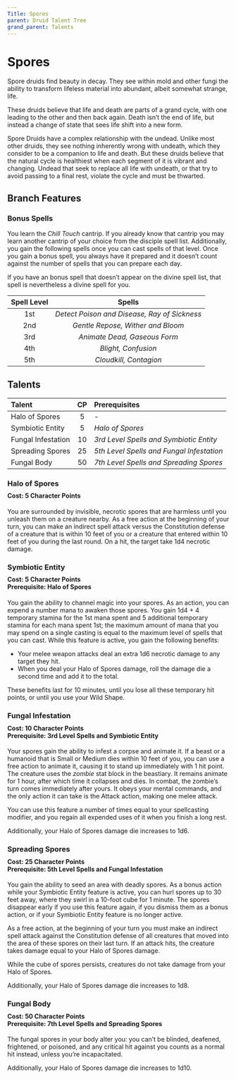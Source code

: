 ```yaml
---
Title: Spores
parent: Druid Talent Tree
grand_parent: Talents
---
```


# Spores
Spore druids find beauty in decay. They see within mold and other fungi the ability to transform lifeless material into abundant, albeit somewhat strange, life.

These druids believe that life and death are parts of a grand cycle, with one leading to the other and then back again. Death isn’t the end of life, but instead a change of state that sees life shift into a new form.

Spore Druids have a complex relationship with the undead. Unlike most other druids, they see nothing inherently wrong with undeath, which they consider to be a companion to life and death. But these druids believe that the natural cycle is healthiest when each segment of it is vibrant and changing. Undead that seek to replace all life with undeath, or that try to avoid passing to a final rest, violate the cycle and must be thwarted.

## Branch Features

### Bonus Spells
You learn the *Chill Touch* cantrip. If you already know that cantrip you may learn another cantrip of your choice from the disciple spell list. Additionally, you gain the following spells once you can cast spells of that level. Once you gain a bonus spell, you always have it prepared and it doesn’t count against the number of spells that you can prepare each day.

If you have an bonus spell that doesn’t appear on the divine spell list, that spell is nevertheless a divine spell for you.

| Spell Level | Spells |
|:-----------:|:------:|
| 1st | *Detect Poison and Disease, Ray of Sickness* |   
| 2nd | *Gentle Repose, Wither and Bloom* |  
| 3rd | *Animate Dead, Gaseous Form* |  
| 4th | *Blight, Confusion* |  
| 5th | *Cloudkill, Contagion* |  

## Talents

| Talent | CP | Prerequisites |
|:-------|:--:|:--------------|
| Halo of Spores | 5 | - |   
| Symbiotic Entity | 5 | *Halo of Spores* |   
| Fungal Infestation | 10 | *3rd Level Spells and Symbiotic Entity* |   
| Spreading Spores | 25 | *5th Level Spells and Fungal Infestation* |   
| Fungal Body | 50 | *7th Level Spells and Spreading Spores* |  

### Halo of Spores

<div style="margin-top:-10px;"></div>

#### **Cost:** 5 Character Points
You are surrounded by invisible, necrotic spores that are harmless until you unleash them on a creature nearby. As a free action at the beginning of your turn, you can make an indirect spell attack versus the Constitution defense of a creature that is within 10 feet of you or a creature that entered within 10 feet of you during the last round. On a hit, the target take 1d4 necrotic damage.

### Symbiotic Entity

<div style="margin-top:-10px;"></div>

#### **Cost:** 5 Character Points<br>**Prerequisite:** Halo of Spores
You gain the ability to channel magic into your spores. As an action, you can expend a number mana to awaken those spores. You gain 1d4 + 4 temporary stamina for the 1st mana spent and 5 additional temporary stamina for each mana spent 1st; the maximum amount of mana that you may spend on a single casting is equal to the maximum level of spells that you can cast. While this feature is active, you gain the following benefits:
* Your melee weapon attacks deal an extra 1d6 necrotic damage to any target they hit.
* When you deal your Halo of Spores damage, roll the damage die a second time and add it to the total.
	
These benefits last for 10 minutes, until you lose all these temporary hit points, or until you use your Wild Shape.

### Fungal Infestation

<div style="margin-top:-10px;"></div>

#### **Cost:** 10 Character Points<br>**Prerequisite:** 3rd Level Spells and Symbiotic Entity
Your spores gain the ability to infest a corpse and animate it. If a beast or a humanoid that is Small or Medium dies within 10 feet of you, you can use a free action to animate it, causing it to stand up immediately with 1 hit point. The creature uses the *zombie* stat block in the beastiary. It remains animate for 1 hour, after which time it collapses and dies. In combat, the zombie’s turn comes immediately after yours. It obeys your mental commands, and the only action it can take is the Attack action, making one melee attack.

You can use this feature a number of times equal to your spellcasting modifier, and you regain all expended uses of it when you finish a long rest.

Additionally, your Halo of Spores damage die increases to 1d6.

### Spreading Spores

<div style="margin-top:-10px;"></div>

#### **Cost:** 25 Character Points<br>**Prerequisite:** 5th Level Spells and Fungal Infestation
You gain the ability to seed an area with deadly spores. As a bonus action while your Symbiotic Entity feature is active, you can hurl spores up to 30 feet away, where they swirl in a 10-foot cube for 1 minute. The spores disappear early if you use this feature again, if you dismiss them as a bonus action, or if your Symbiotic Entity feature is no longer active.

As a free action, at the beginning of your turn you must make an indirect spell attack against the Constitution defense of all creatures that moved into the area of these spores on their last turn. If an attack hits, the creature takes damage equal to your Halo of Spores damage.

While the cube of spores persists, creatures do not take damage from your Halo of Spores.

Additionally, your Halo of Spores damage die increases to 1d8.

### Fungal Body

<div style="margin-top:-10px;"></div>

#### **Cost:** 50 Character Points<br>**Prerequisite:** 7th Level Spells and Spreading Spores
The fungal spores in your body alter you: you can’t be blinded, deafened, frightened, or poisoned, and any critical hit against you counts as a normal hit instead, unless you’re incapacitated.

Additionally, your Halo of Spores damage die increases to 1d10.

